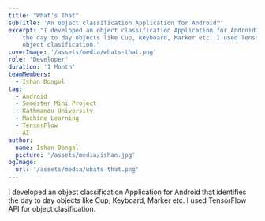 ```yaml
---
title: "What's That"
subTitle: 'An object classification Application for Android™'
excerpt: "I developed an object classification Application for Android™ that identifies
    the day to day objects like Cup, Keyboard, Marker etc. I used TensorFlow API for
    object clasification."
coverImage: '/assets/media/whats-that.png'
role: 'Developer'
duration: '1 Month'
teamMembers:
  - Ishan Dongol
tag:
  - Android
  - Semester Mini Project
  - Kathmandu University
  - Machine Learning
  - TensorFlow
  - AI
author:
  name: Ishan Dongol
  picture: '/assets/media/ishan.jpg'
ogImage:
  url: '/assets/media/whats-that.png'
---
```


I developed an object classification Application for Android that identifies
    the day to day objects like Cup, Keyboard, Marker etc. I used TensorFlow API for
    object clasification.